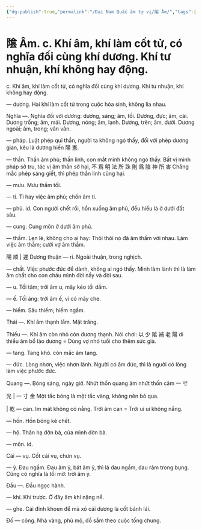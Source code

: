 ```yaml
---
{"dg-publish":true,"permalink":"/Đại Nam Quấc âm tự vị/隂 Âm/","tags":["âm-tự-vị"],"created":"2025-08-16T13:46:43.083+07:00"}
---
```


# 隂 Âm. c. Khí âm, khí làm cốt tử, có nghĩa đối cùng khí dương. Khí tư nhuận, khí không hay động.

c. Khí âm, khí làm cốt tử, có nghĩa đối cùng khí dương. Khí tư nhuận, khí không hay động.


— dương. Hai khí làm cốt tử trong cuộc hóa sinh, không lìa nhau.

Nghĩa —. Nghĩa đối với dương: dương, sáng; âm, tối. Dương, đực; âm, cái. Dương trống; âm, mái. Dương, nóng; âm, lạnh. Dương, trên; âm, dưới. Dương ngoài; âm, trong; vân vân.

— pháp. Luật phép quỉ thần, người ta không ngó thấy, đối với phép dương gian, kêu là dương hiến 陽 憲.

— thần. Thần âm phủ; thần linh, con mắt mình không ngó thấy. Bất vị minh pháp sở tru, tác vị âm thần sở hại, 不 爲 明 法 所 誅 則 爲 陰 神 所 害 Chẳng mắc phép sáng giết, thì phép thần linh cũng hại.

— mưu. Mưu thầm tối.

— ti. Ti hay việc âm phủ; chốn âm ti.

— phủ. id. Con người chết rồi, hồn xuống âm phủ, đều hiểu là ở dưới đất sâu.

— cung. Cung môn ở dưới âm phủ.

— thầm. Lẹn lẻ, không cho ai hay: Thôi thôi nó đã âm thầm với nhau. Làm việc âm thầm; cưới vợ âm thầm.

陽 顺 | 遲 Dương thuận ― ri. Ngoài thuận, trong nghịch.

— chất. Việc phước đức để dành, không ai ngó thấy. Mình làm lành thì là làm âm chất cho con cháu mình đời nầy và đời sau.

— u. Tối tăm; trời âm u, mây kéo tối dầm.

— ế. Tối áng: trới âm ế, vì có mây che.

— hiểm. Sâu thiểm; hiểm ngầm.

Thái —. Khí âm thạnh lắm. Mặt trăng.

Thiếu —. Khí âm còn nhỏ còn đương thạnh. Nói chơi: 以 少 隂 補 老 陽 di thiểu âm bổ lảo dương = Dùng vợ nhỏ tuổi cho thêm sức già.

— tang. Tang khó. còn mắc âm tang.

— đức. Lòng nhơn, việc nhơn lành. Người có âm đức, thì là người có lòng làm việc phước đức.

Quang —. Bóng sáng, ngày giờ. Nhứt thốn quang âm nhứt thốn câm 一 寸

光 | 一 寸 金 Một tấc bóng là một tấc vàng, không nên bỏ qua.

| 乾 — can. Im mát không có nắng. Trời âm can = Trời ui ui không nắng.

— hồn. Hồn bóng kẻ chết.

— hộ. Thân hạ đờn bà, cửa mình đờn bà.

— môn. id.

Cái — vụ. Cốt cái vụ, chưn vụ.

— ỷ. Đau ngầm. Đau âm ỷ, bát âm ỷ, thì là đau ngầm, đau râm trong bụng. Cũng có nghĩa là tối mờ: trời âm ỷ.

Đầu —. Đầu ngọc hành.

— khí. Khí trược. Ở đây âm khí nặng nề.

— ghe. Cái đinh khoen để mà xỏ cái dương là cốt bánh lái.

Đồ — công. Nhà vàng, phủ mộ, đồ sắm theo cuộc tống chung.
